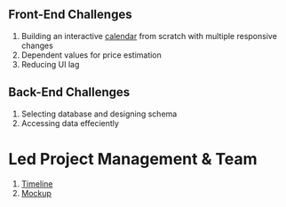 ## Front-End Challenges
1) Building an interactive [calendar](./documentation/design/mockup.md) from scratch with multiple responsive changes
2) Dependent values for price estimation
3) Reducing UI lag

## Back-End Challenges
1) Selecting database and designing schema
2) Accessing data effeciently

# Led Project Management & Team
1) [Timeline](./design/timeline.md)
2) [Mockup](./design/mockup.md)